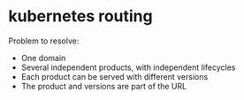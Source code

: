 # kubernetes routing

Problem to resolve:
- One domain
- Several independent products, with independent lifecycles
- Each product can be served with different versions
- The product and versions are part of the URL
